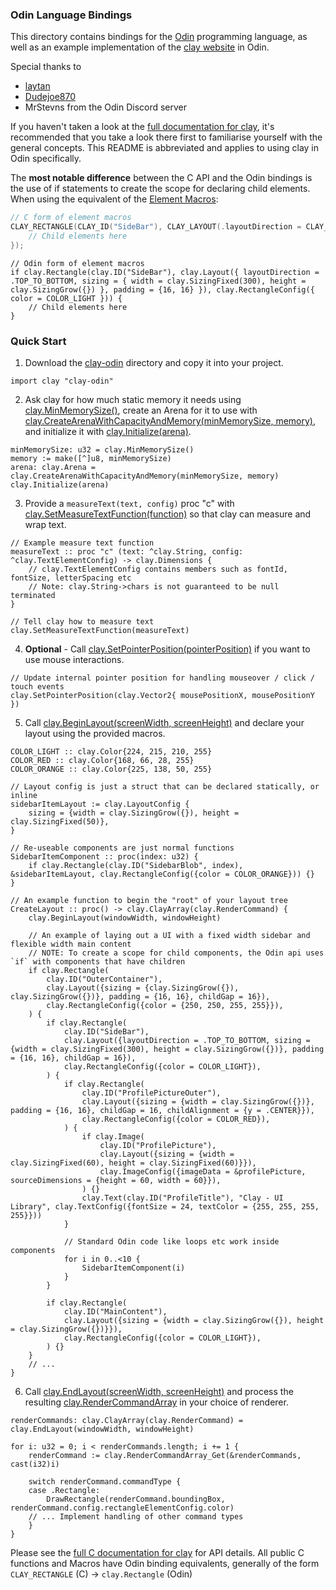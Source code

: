 ### Odin Language Bindings

This directory contains bindings for the [Odin](odin-lang.org) programming language, as well as an example implementation of the [clay website](https://nicbarker.com/clay) in Odin.

Special thanks to

- [laytan](https://github.com/laytan)
- [Dudejoe870](https://github.com/Dudejoe870)
- MrStevns from the Odin Discord server

If you haven't taken a look at the [full documentation for clay](https://github.com/nicbarker/clay/blob/main/README.md), it's recommended that you take a look there first to familiarise yourself with the general concepts. This README is abbreviated and applies to using clay in Odin specifically.

The **most notable difference** between the C API and the Odin bindings is the use of if statements to create the scope for declaring child elements. When using the equivalent of the [Element Macros](https://github.com/nicbarker/clay/blob/main/README.md#element-macros):

```C
// C form of element macros
CLAY_RECTANGLE(CLAY_ID("SideBar"), CLAY_LAYOUT(.layoutDirection = CLAY_TOP_TO_BOTTOM, .sizing = { .width = CLAY_SIZING_FIXED(300), .height = CLAY_SIZING_GROW() }, .padding = {16, 16}), CLAY_RECTANGLE_CONFIG(.color = COLOR_LIGHT), {
	// Child elements here
});
```

```Odin
// Odin form of element macros
if clay.Rectangle(clay.ID("SideBar"), clay.Layout({ layoutDirection = .TOP_TO_BOTTOM, sizing = { width = clay.SizingFixed(300), height = clay.SizingGrow({}) }, padding = {16, 16} }), clay.RectangleConfig({ color = COLOR_LIGHT })) {
	// Child elements here
}
```

### Quick Start

1. Download the [clay-odin](https://github.com/nicbarker/clay/tree/main/bindings/odin/clay-odin) directory and copy it into your project.

```Odin
import clay "clay-odin"
```

2. Ask clay for how much static memory it needs using [clay.MinMemorySize()](https://github.com/nicbarker/clay/blob/main/README.md#clay_minmemorysize), create an Arena for it to use with [clay.CreateArenaWithCapacityAndMemory(minMemorySize, memory)](https://github.com/nicbarker/clay/blob/main/README.md#clay_createarenawithcapacityandmemory), and initialize it with [clay.Initialize(arena)](https://github.com/nicbarker/clay/blob/main/README.md#clay_initialize).

```Odin
minMemorySize: u32 = clay.MinMemorySize()
memory := make([^]u8, minMemorySize)
arena: clay.Arena = clay.CreateArenaWithCapacityAndMemory(minMemorySize, memory)
clay.Initialize(arena)
``` 

3. Provide a `measureText(text, config)` proc "c" with [clay.SetMeasureTextFunction(function)](https://github.com/nicbarker/clay/blob/main/README.md#clay_setmeasuretextfunction) so that clay can measure and wrap text.

```Odin
// Example measure text function
measureText :: proc "c" (text: ^clay.String, config: ^clay.TextElementConfig) -> clay.Dimensions {
    // clay.TextElementConfig contains members such as fontId, fontSize, letterSpacing etc
    // Note: clay.String->chars is not guaranteed to be null terminated
}

// Tell clay how to measure text
clay.SetMeasureTextFunction(measureText)
``` 

4. **Optional** - Call [clay.SetPointerPosition(pointerPosition)](https://github.com/nicbarker/clay/blob/main/README.md#clay_setpointerposition) if you want to use mouse interactions.

```Odin
// Update internal pointer position for handling mouseover / click / touch events
clay.SetPointerPosition(clay.Vector2{ mousePositionX, mousePositionY })
```

5. Call [clay.BeginLayout(screenWidth, screenHeight)](https://github.com/nicbarker/clay/blob/main/README.md#clay_beginlayout) and declare your layout using the provided macros.

```Odin
COLOR_LIGHT :: clay.Color{224, 215, 210, 255}
COLOR_RED :: clay.Color{168, 66, 28, 255}
COLOR_ORANGE :: clay.Color{225, 138, 50, 255}

// Layout config is just a struct that can be declared statically, or inline
sidebarItemLayout := clay.LayoutConfig {
    sizing = {width = clay.SizingGrow({}), height = clay.SizingFixed(50)},
}

// Re-useable components are just normal functions
SidebarItemComponent :: proc(index: u32) {
    if clay.Rectangle(clay.ID("SidebarBlob", index), &sidebarItemLayout, clay.RectangleConfig({color = COLOR_ORANGE})) {}
}

// An example function to begin the "root" of your layout tree
CreateLayout :: proc() -> clay.ClayArray(clay.RenderCommand) {
    clay.BeginLayout(windowWidth, windowHeight)

    // An example of laying out a UI with a fixed width sidebar and flexible width main content
    // NOTE: To create a scope for child components, the Odin api uses `if` with components that have children
    if clay.Rectangle(
        clay.ID("OuterContainer"),
        clay.Layout({sizing = {clay.SizingGrow({}), clay.SizingGrow({})}, padding = {16, 16}, childGap = 16}),
        clay.RectangleConfig({color = {250, 250, 255, 255}}),
    ) {
        if clay.Rectangle(
            clay.ID("SideBar"),
            clay.Layout({layoutDirection = .TOP_TO_BOTTOM, sizing = {width = clay.SizingFixed(300), height = clay.SizingGrow({})}, padding = {16, 16}, childGap = 16}),
            clay.RectangleConfig({color = COLOR_LIGHT}),
        ) {
            if clay.Rectangle(
                clay.ID("ProfilePictureOuter"),
                clay.Layout({sizing = {width = clay.SizingGrow({})}, padding = {16, 16}, childGap = 16, childAlignment = {y = .CENTER}}),
                clay.RectangleConfig({color = COLOR_RED}),
            ) {
                if clay.Image(
                    clay.ID("ProfilePicture"),
                    clay.Layout({sizing = {width = clay.SizingFixed(60), height = clay.SizingFixed(60)}}),
                    clay.ImageConfig({imageData = &profilePicture, sourceDimensions = {height = 60, width = 60}}),
                ) {}
                clay.Text(clay.ID("ProfileTitle"), "Clay - UI Library", clay.TextConfig({fontSize = 24, textColor = {255, 255, 255, 255}}))
            }

            // Standard Odin code like loops etc work inside components
            for i in 0..<10 {
                SidebarItemComponent(i)
            }
        }

        if clay.Rectangle(
            clay.ID("MainContent"),
            clay.Layout({sizing = {width = clay.SizingGrow({}), height = clay.SizingGrow({})}}),
            clay.RectangleConfig({color = COLOR_LIGHT}),
        ) {}
    }
    // ...
}
```

6. Call [clay.EndLayout(screenWidth, screenHeight)](https://github.com/nicbarker/clay/blob/main/README.md#clay_endlayout) and process the resulting [clay.RenderCommandArray](https://github.com/nicbarker/clay/blob/main/README.md#clay_rendercommandarray) in your choice of renderer.

```Odin
renderCommands: clay.ClayArray(clay.RenderCommand) = clay.EndLayout(windowWidth, windowHeight)

for i: u32 = 0; i < renderCommands.length; i += 1 {
    renderCommand := clay.RenderCommandArray_Get(&renderCommands, cast(i32)i)

    switch renderCommand.commandType {
    case .Rectangle:
        DrawRectangle(renderCommand.boundingBox, renderCommand.config.rectangleElementConfig.color)
    // ... Implement handling of other command types
    }
}
```

Please see the [full C documentation for clay](https://github.com/nicbarker/clay/blob/main/README.md) for API details. All public C functions and Macros have Odin binding equivalents, generally of the form `CLAY_RECTANGLE` (C) -> `clay.Rectangle` (Odin)
